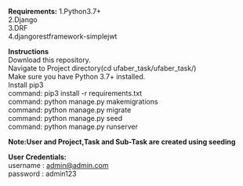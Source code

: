 **Requirements:** 
1.Python3.7+   
2.Django  
3.DRF  
4.djangorestframework-simplejwt  


**Instructions**  
Download this repository.  
Navigate to Project directory(cd ufaber_task/ufaber_task/)  
Make sure you have Python 3.7+ installed.  
Install pip3  
command: pip3 install -r requirements.txt  
command: python manage.py makemigrations  
command: python manage.py migrate  
command: python manage.py seed   
command: python manage.py runserver  
  
**Note:User and Project,Task and Sub-Task are created using seeding**

**User Credentials:**  
username : admin@admin.com  
password : admin123  
